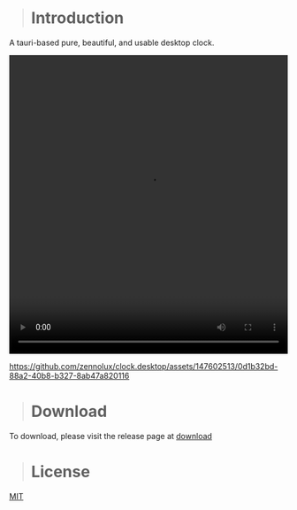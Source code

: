 ># Introduction
A tauri-based pure, beautiful, and usable desktop clock.

<div align="center">
<video width="100%" height="540" controls>
    <source src="https://github.com/zennolux/clock.desktop/assets/147602513/ef0ef92f-491d-4440-9361-2164262919df" type="video/mp4">
</video>
</div>


https://github.com/zennolux/clock.desktop/assets/147602513/0d1b32bd-88a2-40b8-b327-8ab47a820116


># Download
To download, please visit the release page at [download](https://github.com/zennolux/clock.desktop/releases/tag/v0.1.0)

># License
[MIT](https://opensource.org/license/MIT)
